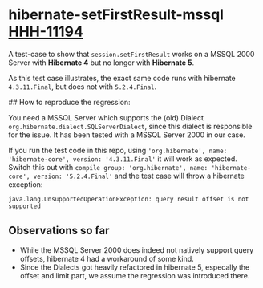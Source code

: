 # hibernate-setFirstResult-mssql [HHH-11194](https://hibernate.atlassian.net/browse/HHH-11194)
A test-case to show that `session.setFirstResult` works on a MSSQL 2000 Server with **Hibernate 4** but no longer with **Hibernate 5**.

As this test case illustrates, the exact same code runs with hibernate `4.3.11.Final`, but does not with `5.2.4.Final`.


## How to reproduce the regression:

You need a MSSQL Server which supports the (old) Dialect `org.hibernate.dialect.SQLServerDialect`, since this dialect is responsible for the issue. It has been tested with a MSSQL Server 2000 in our case.

If you run the test code in this repo, using `'org.hibernate', name: 'hibernate-core', version: '4.3.11.Final'` it will work as expected.
Switch this out with `compile group: 'org.hibernate', name: 'hibernate-core', version: '5.2.4.Final'` and the test case will throw a hibernate exception:

```
java.lang.UnsupportedOperationException: query result offset is not supported
```


## Observations so far

* While the MSSQL Server 2000 does indeed not natively support query offsets, hibernate 4 had a workaround of some kind.
* Since the Dialects got heavily refactored in hibernate 5, especally the offset and limit part, we assume the regression was introduced there.
